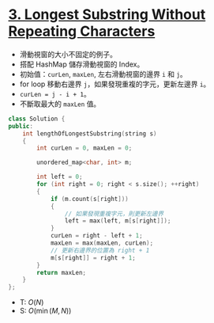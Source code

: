 # [3\. Longest Substring Without Repeating Characters](https://leetcode.com/problems/longest-substring-without-repeating-characters/)

- 滑動視窗的大小不固定的例子。
- 搭配 HashMap 儲存滑動視窗的 Index。
- 初始值：`curLen`, `maxLen`, 左右滑動視窗的邊界 `i` 和 `j`。
- for loop 移動右邊界 `j`，如果發現重複的字元，更新左邊界 `i`。
- `curLen = j - i + 1`。
- 不斷取最大的 `maxLen` 值。

```cpp
class Solution {
public:
    int lengthOfLongestSubstring(string s)
    {
        int curLen = 0, maxLen = 0;

        unordered_map<char, int> m;

        int left = 0;
        for (int right = 0; right < s.size(); ++right)
        {
            if (m.count(s[right]))
            {
                // 如果發現重複字元，則更新左邊界
                left = max(left, m[s[right]]);
            }
            curLen = right - left + 1;
            maxLen = max(maxLen, curLen);
            // 更新右邊界的位置為 right + 1
            m[s[right]] = right + 1;
        }
        return maxLen;
    }
};
```

- T: $O(N)$
- S: $O(\min(M, N))$
